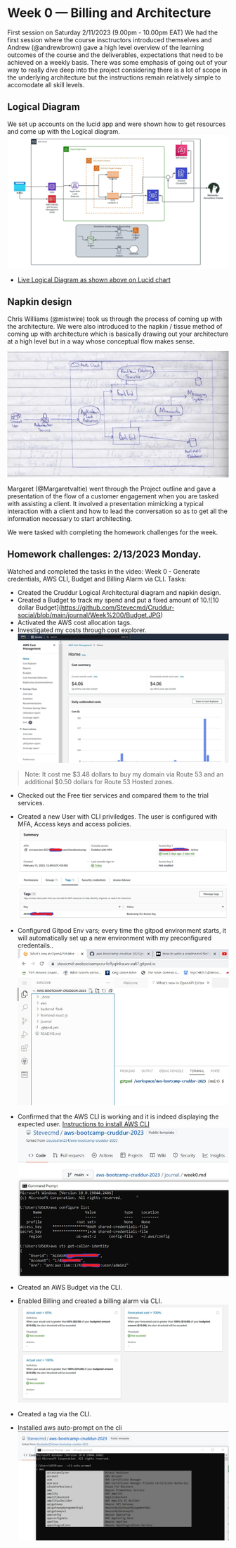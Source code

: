 # Week 0 — Billing and Architecture

First session on Saturday 2/11/2023 (9.00pm - 10.00pm EAT)
We had the first session where the course insctructors introduced themselves and Andrew (@andrewbrown) gave a high level overview of the learning outcomes of the 
course and the deliverables, expectations that need to be achieved on a weekly basis. There was some emphasis of going out of your way to really dive deep
into the project considering there is a lot of scope in the underlying architecture but the instructions remain relatively simple to accomodate all skill 
levels. 

## Logical Diagram

We set up accounts on the lucid app and were shown how to get resources and come up with the Logical diagram.
![Logical Architectural Diagram](https://github.com/Stevecmd/aws-bootcamp-cruddur-2023/blob/main/journal/Week%200/Cruddur%20-%20Conceptual%20Diagram.jpeg)
- [Live Logical Diagram as shown above on Lucid chart](https://lucid.app/lucidchart/cd526c7d-0a59-4b3a-b61a-ef5e019293fe/edit?page=0_0&invitationId=inv_5ba96d4e-22e1-4db8-84b5-5fbef5a1739c#)

## Napkin design

Chris Williams (@mistwire) took us through the process of coming up with the architecture. We were also introduced to the napkin / tissue method of 
coming up with architecture which is basically drawing out your architecture at a high level but in a way whose conceptual flow makes sense.

![Napkin design](https://github.com/Stevecmd/aws-bootcamp-cruddur-2023/blob/main/journal/Week%200/Cruddur%20-%20Napkin%20design%20main.JPG)

Margaret (@Margaretvaltie) went through the Project outline and gave a presentation of the flow of a customer engagement when you are tasked with assisting a client. It involved a presentation mimicking a typical interaction with a client and how to lead the conversation so as 
to get all the information necessary to start architecting.

We were tasked with completing the homework challenges for the week.

## Homework challenges: 2/13/2023 Monday.
Watched and completed the tasks in the video: Week 0 - Generate credentials, AWS CLI, Budget and Billing Alarm via CLI.
Tasks:
- Created the Cruddur Logical Architectural diagram and napkin design.
- Created a Budget to track my spend and put a fixed amount of $10. 
![$10 dollar Budget](https://github.com/Stevecmd/Cruddur-social/blob/main/journal/Week%200/Budget.JPG)
- Activated the AWS cost allocation tags.
- Investigated my costs through cost explorer.
![Cost explorer](https://github.com/Stevecmd/Cruddur-social/blob/main/journal/Week%200/Cost%20explorer.JPG)
> Note: It cost me $3.48 dollars to buy my domain via Route 53 and an additional $0.50 dollars for Route 53 Hosted zones. 
- Checked out the Free tier services and compared them to the trial services.
- Created a new User with CLI priviledges. The user is configured with MFA, Access keys and access policies.
![New User with CLI privilege](https://github.com/Stevecmd/Cruddur-social/blob/main/journal/Week%200/CLIPriviledgesAccesskey.jpg)
- Configured Gitpod Env vars; every time the gitpod environment starts, it will automatically set up a new environment with my 
    preconfigured credentails..
    ![Proof GitPod account](https://github.com/Stevecmd/Cruddur-social/blob/main/journal/Week%200/Gitpod.JPG)
- Confirmed that the AWS CLI is working and it is indeed displaying the expected user. 
    [Instructions to install AWS CLI](https://docs.aws.amazon.com/cli/latest/userguide/getting-started-install.html)
    ![Proof of aws cli](https://github.com/Stevecmd/Cruddur-social/blob/main/journal/Week%200/proof%20of%20aws%20cli.JPG)
- Created an AWS Budget via the CLI.
- Enabled Billing and created a billing alarm via CLI.
    ![Proof Billing alarm on the console](https://github.com/Stevecmd/Cruddur-social/blob/main/journal/Week%200/Budget%20alerts.JPG)

- Created a tag via the CLI.
- Installed aws auto-prompt on the cli
  ![Proof of aws auto-prompt](https://github.com/Stevecmd/Cruddur-social/blob/main/journal/Week%200/aws%20cli%20autoprompt.JPG)


